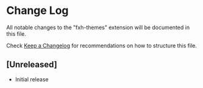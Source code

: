 # Change Log

All notable changes to the "fxh-themes" extension will be documented in this file.

Check [Keep a Changelog](http://keepachangelog.com/) for recommendations on how to structure this file.

## [Unreleased]

- Initial release
